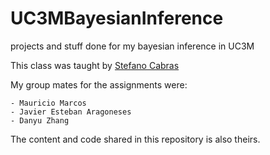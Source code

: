 # UC3MBayesianInference
projects and stuff done for my bayesian inference in UC3M

This class was taught by [Stefano Cabras](http://portal.uc3m.es/portal/page/portal/dpto_estadistica/personal/Stefano_Cabras)

My group mates for the assignments were:

    - Mauricio Marcos
    - Javier Esteban Aragoneses
    - Danyu Zhang
  
The content and code shared in this repository is also theirs.